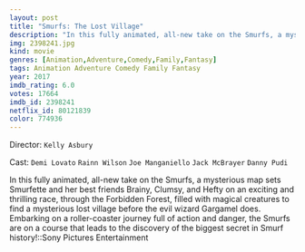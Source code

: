 ```yaml
---
layout: post
title: "Smurfs: The Lost Village"
description: "In this fully animated, all-new take on the Smurfs, a mysterious map sets Smurfette and her best friends Brainy, Clumsy, and Hefty on an exciting and thrilling race, through the Forbidden Forest, filled with magical creatures to find a mysterious lost village before the evil wizard Gargamel does. Embarking on a roller-coaster journey full of action and danger, the Smurfs are on a course that leads to the discovery of the biggest secret in Smurf history!.."
img: 2398241.jpg
kind: movie
genres: [Animation,Adventure,Comedy,Family,Fantasy]
tags: Animation Adventure Comedy Family Fantasy 
year: 2017
imdb_rating: 6.0
votes: 17664
imdb_id: 2398241
netflix_id: 80121839
color: 774936
---
```

Director: `Kelly Asbury`  

Cast: `Demi Lovato` `Rainn Wilson` `Joe Manganiello` `Jack McBrayer` `Danny Pudi` 

In this fully animated, all-new take on the Smurfs, a mysterious map sets Smurfette and her best friends Brainy, Clumsy, and Hefty on an exciting and thrilling race, through the Forbidden Forest, filled with magical creatures to find a mysterious lost village before the evil wizard Gargamel does. Embarking on a roller-coaster journey full of action and danger, the Smurfs are on a course that leads to the discovery of the biggest secret in Smurf history!::Sony Pictures Entertainment